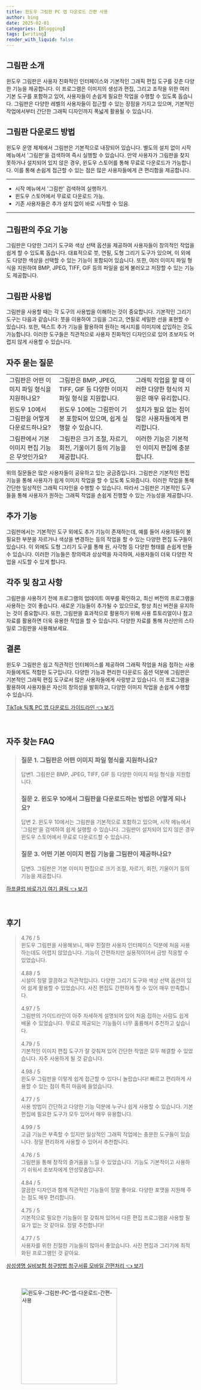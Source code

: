 ```yaml
---
title: 윈도우 그림판 PC 앱 다운로드 간편 사용
author: bing
date: 2025-02-01
categories: [Blogging]
tags: [writing]
render_with_liquid: false
---
```



<h2 id='그림판 소개'>그림판 소개</h2>

<p>윈도우 그림판은 사용자 친화적인 인터페이스와 기본적인 그래픽 편집 도구를 갖춘 다양한 기능을 제공합니다. 이 프로그램은 이미지의 생성과 편집, 그리고 조작을 위한 여러 기본 도구를 포함하고 있어, 사용자들이 손쉽게 필요한 작업을 수행할 수 있도록 돕습니다. 그림판은 다양한 레벨의 사용자들이 접근할 수 있는 장점을 가지고 있으며, 기본적인 작업에서부터 간단한 그래픽 디자인까지 폭넓게 활용될 수 있습니다.</p>

<h2 id='그림판 다운로드 방법'>그림판 다운로드 방법</h2>

<p>윈도우 운영 체제에서 그림판은 기본적으로 내장되어 있습니다. 별도의 설치 없이 시작 메뉴에서 '그림판'을 검색하여 즉시 실행할 수 있습니다. 만약 사용자가 그림판을 찾지 못하거나 설치되어 있지 않은 경우, 윈도우 스토어를 통해 무료로 다운로드가 가능합니다. 이를 통해 손쉽게 접근할 수 있는 점은 많은 사용자들에게 큰 편리함을 제공합니다.</p>

<hr />

<ul>
    <li>시작 메뉴에서 '그림판' 검색하여 실행하기.</li>
    <li>윈도우 스토어에서 무료로 다운로드 가능.</li>
    <li>기존 사용자들은 추가 설치 없이 바로 시작할 수 있음.</li>
</ul>

<hr />

<h2 id='그림판의 주요 기능'>그림판의 주요 기능</h2>

<p>그림판은 다양한 그리기 도구와 색상 선택 옵션을 제공하여 사용자들이 창의적인 작업을 쉽게 할 수 있도록 돕습니다. 대표적으로 붓, 연필, 도형 그리기 도구가 있으며, 이 외에도 다양한 색상을 선택할 수 있는 기능이 포함되어 있습니다. 또한, 여러 이미지 파일 형식을 지원하여 BMP, JPEG, TIFF, GIF 등의 파일을 쉽게 불러오고 저장할 수 있는 기능도 제공합니다.</p>

<h2 id='그림판 사용법'>그림판 사용법</h2>

<p>그림판을 사용할 때는 각 도구의 사용법을 이해하는 것이 중요합니다. 기본적인 그리기 도구는 다음과 같습니다: 붓을 이용하여 그림을 그리고, 연필로 세밀한 선을 표현할 수 있습니다. 또한, 텍스트 추가 기능을 활용하여 원하는 메시지를 이미지에 삽입하는 것도 가능합니다. 이러한 도구들은 직관적으로 사용자 친화적인 디자인으로 있어 초보자도 어렵지 않게 사용할 수 있습니다.</p>

<h2 id='자주 묻는 질문'>자주 묻는 질문</h2>

<table>
    <tr>
        <td>그림판은 어떤 이미지 파일 형식을 지원하나요?</td>
        <td>그림판은 BMP, JPEG, TIFF, GIF 등 다양한 이미지 파일 형식을 지원합니다.</td>
        <td>그래픽 작업을 할 때 이러한 다양한 형식의 지원은 매우 유리합니다.</td>
    </tr>
    <tr>
        <td>윈도우 10에서 그림판을 어떻게 다운로드하나요?</td>
        <td>윈도우 10에는 그림판이 기본 포함되어 있으며, 쉽게 실행할 수 있습니다.</td>
        <td>설치가 필요 없는 점이 많은 사용자들에게 편리합니다.</td>
    </tr>
    <tr>
        <td>그림판에서 기본 이미지 편집 기능은 무엇인가요?</td>
        <td>그림판은 크기 조절, 자르기, 회전, 기울이기 등의 기능을 제공합니다.</td>
        <td>이러한 기능은 기본적인 이미지 편집에 충분합니다.</td>
    </tr>
</table>

<p>위의 질문들은 많은 사용자들이 공유하고 있는 궁금증입니다. 그림판은 기본적인 편집 기능을 통해 사용자가 쉽게 이미지 작업을 할 수 있도록 도와줍니다. 이러한 작업을 통해 간단한 일상적인 그래픽 디자인을 수행할 수 있습니다. 따라서 그림판은 기본적인 도구들을 통해 사용자가 원하는 그래픽 작업을 손쉽게 진행할 수 있는 가능성을 제공합니다.</p>

<h2 id='추가 기능'>추가 기능</h2>

<p>그림판에서는 기본적인 도구 외에도 추가 기능이 존재하는데, 예를 들어 사용자들이 불필요한 부분을 자르거나 색상을 변경하는 등의 작업을 할 수 있는 다양한 편집 도구들이 있습니다. 이 외에도 도형 그리기 도구를 통해 원, 사각형 등 다양한 형태를 손쉽게 만들 수 있습니다. 이러한 기능들은 창의력과 상상력을 자극하여, 사용자들이 더욱 다양한 작업을 시도할 수 있게 합니다.</p>

<h2 id='각주 및 참고 사항'>각주 및 참고 사항</h2>

<p>그림판을 사용하기 전에 프로그램의 업데이트 여부를 확인하고, 최신 버전의 프로그램을 사용하는 것이 좋습니다. 새로운 기능들이 추가될 수 있으므로, 항상 최신 버전을 유지하는 것이 중요합니다. 또한, 그림판을 효과적으로 활용하기 위해 사용 튜토리얼이나 참고 자료를 활용하면 더욱 유용한 작업을 할 수 있습니다. 다양한 자료를 통해 자신만의 스타일로 그림판을 사용해보세요.</p>

<h2 id='결론'>결론</h2>

<p>윈도우 그림판은 쉽고 직관적인 인터페이스를 제공하여 그래픽 작업을 처음 접하는 사용자들에게도 적합한 도구입니다. 다양한 기능과 편리한 다운로드 옵션 덕분에 그림판은 기본적인 그래픽 편집 도구로서 많은 사용자들에게 사랑받고 있습니다. 이 프로그램을 활용하여 사용자들은 자신의 창의성을 발휘하고, 다양한 이미지 작업을 손쉽게 수행할 수 있습니다.</p>


<p><a class="click-button" title="TikTok 틱톡 PC 앱 다운로드 가이드라인" href="https://yellowplanner.github.io/posts/TikTok-%ED%8B%B1%ED%86%A1-PC-%EC%95%B1-%EB%8B%A4%EC%9A%B4%EB%A1%9C%EB%93%9C-%EA%B0%80%EC%9D%B4%EB%93%9C%EB%9D%BC%EC%9D%B8/" rel="dofollow">TikTok 틱톡 PC 앱 다운로드 가이드라인 👈 보기</a></p><br>
<h2 id='자주_찾는_FAQ'>자주 찾는 FAQ</h2>
<div itemscope="" itemtype="https://schema.org/FAQPage"> 
<blockquote> 
<div itemscope="" itemprop="mainEntity" itemtype="https://schema.org/Question"> 
<h3 itemprop="name">질문 1. 그림판은 어떤 이미지 파일 형식을 지원하나요? </h3> 
<div itemscope="" itemprop="acceptedAnswer" itemtype="https://schema.org/Answer"> 
<span itemprop="text"> 
<p>답변1. 그림판은 BMP, JPEG, TIFF, GIF 등 다양한 이미지 파일 형식을 지원합니다.</p> 
</span> 
</div> 
</div> 
<div itemscope="" itemprop="mainEntity" itemtype="https://schema.org/Question"> 
<h3 itemprop="name">질문 2. 윈도우 10에서 그림판을 다운로드하는 방법은 어떻게 되나요? </h3> 
<div itemscope="" itemprop="acceptedAnswer" itemtype="https://schema.org/Answer"> 
<span itemprop="text"> 
<p>답변 2. 윈도우 10에서는 그림판을 기본적으로 포함하고 있으며, 시작 메뉴에서 '그림판'을 검색하여 쉽게 실행할 수 있습니다. 그림판이 설치되어 있지 않은 경우 윈도우 스토어에서 무료로 다운로드할 수 있습니다.</p> 
</span> 
</div> 
</div> 
<div itemscope="" itemprop="mainEntity" itemtype="https://schema.org/Question"> 
<h3 itemprop="name">질문 3. 어떤 기본 이미지 편집 기능을 그림판이 제공하나요?</h3> 
<div itemscope="" itemprop="acceptedAnswer" itemtype="https://schema.org/Answer"> 
<span itemprop="text"> 
<p>답변3. 그림판은 기본 이미지 편집으로 크기 조절, 자르기, 회전, 기울이기 등의 기능을 제공합니다.</p> 
</span> 
</div> 
</div> 
</blockquote> 
</div>
<p><a class="click-button" title="하프클럽 바로가기 여기 클릭" href="https://yellowplanner.github.io/posts/%ED%95%98%ED%94%84%ED%81%B4%EB%9F%BD-%EB%B0%94%EB%A1%9C%EA%B0%80%EA%B8%B0-%EC%97%AC%EA%B8%B0-%ED%81%B4%EB%A6%AD/" rel="dofollow">하프클럽 바로가기 여기 클릭 👈 보기</a></p><br>
<h2 id='후기'>후기</h2>
<div itemscope itemtype="https://schema.org/Product">
  <blockquote>
  <div itemprop="review" itemscope itemtype="https://schema.org/Review">
      <div itemprop="reviewRating" itemscope itemtype="https://schema.org/Rating"> <span itemprop="ratingValue">4.76</span> / <span itemprop="bestRating">5</span> </div>
      <span itemprop="reviewBody">윈도우 그림판을 사용해보니, 매우 친절한 사용자 인터페이스 덕분에 처음 사용하는데도 어렵지 않았습니다. 기능이 간편하지만 실용적이어서 금방 적응할 수 있었습니다.</span>
  </div>
  <br>
  <div itemprop="review" itemscope itemtype="https://schema.org/Review">
      <div itemprop="reviewRating" itemscope itemtype="https://schema.org/Rating"> <span itemprop="ratingValue">4.88</span> / <span itemprop="bestRating">5</span> </div>
      <span itemprop="reviewBody">시설이 정말 깔끔하고 직관적입니다. 다양한 그리기 도구와 색상 선택 옵션이 있어 쉽게 활용할 수 있었습니다. 사진 편집도 간편하게 할 수 있어 매우 만족합니다.</span>
  </div>
  <br>
  <div itemprop="review" itemscope itemtype="https://schema.org/Review">
      <div itemprop="reviewRating" itemscope itemtype="https://schema.org/Rating"> <span itemprop="ratingValue">4.97</span> / <span itemprop="bestRating">5</span> </div>
      <span itemprop="reviewBody">그림판의 가이드라인이 아주 자세하게 설명되어 있어 처음 접하는 사람도 쉽게 배울 수 있었습니다. 무료로 제공되는 기능들이 너무 훌륭해서 추천하고 싶습니다.</span>
  </div>
  <br>
  <div itemprop="review" itemscope itemtype="https://schema.org/Review">
      <div itemprop="reviewRating" itemscope itemtype="https://schema.org/Rating"> <span itemprop="ratingValue">4.79</span> / <span itemprop="bestRating">5</span> </div>
      <span itemprop="reviewBody">기본적인 이미지 편집 도구가 잘 갖춰져 있어 간단한 작업은 모두 해결할 수 있었습니다. 자주 사용하게 될 것 같습니다.</span>
  </div>
  <br>
  <div itemprop="review" itemscope itemtype="https://schema.org/Review">
      <div itemprop="reviewRating" itemscope itemtype="https://schema.org/Rating"> <span itemprop="ratingValue">4.98</span> / <span itemprop="bestRating">5</span> </div>
      <span itemprop="reviewBody">윈도우 그림판을 이렇게 쉽게 접근할 수 있다니 놀랍습니다! 빠르고 편리하게 사용할 수 있는 점이 특히 마음에 들었습니다.</span>
  </div>
  <br>
  <div itemprop="review" itemscope itemtype="https://schema.org/Review">
      <div itemprop="reviewRating" itemscope itemtype="https://schema.org/Rating"> <span itemprop="ratingValue">4.77</span> / <span itemprop="bestRating">5</span> </div>
      <span itemprop="reviewBody">사용 방법이 간단하고 다양한 기능 덕분에 누구나 쉽게 사용할 수 있습니다. 기본 편집에 필요한 도구가 모두 있어서 매우 유용합니다.</span>
  </div>
  <br>
  <div itemprop="review" itemscope itemtype="https://schema.org/Review">
      <div itemprop="reviewRating" itemscope itemtype="https://schema.org/Rating"> <span itemprop="ratingValue">4.99</span> / <span itemprop="bestRating">5</span> </div>
      <span itemprop="reviewBody">고급 기능은 부족할 수 있지만 일상적인 그래픽 작업에는 충분한 도구들이 있습니다. 정말 편리하게 사용할 수 있어서 추천합니다.</span>
  </div>
  <br>
  <div itemprop="review" itemscope itemtype="https://schema.org/Review">
      <div itemprop="reviewRating" itemscope itemtype="https://schema.org/Rating"> <span itemprop="ratingValue">4.76</span> / <span itemprop="bestRating">5</span> </div>
      <span itemprop="reviewBody">그림판을 통해 창작의 즐거움을 느낄 수 있었습니다. 기능도 기본적이고 사용하기 쉬워서 초보자에게 안성맞춤입니다.</span>
  </div>
  <br>
  <div itemprop="review" itemscope itemtype="https://schema.org/Review">
      <div itemprop="reviewRating" itemscope itemtype="https://schema.org/Rating"> <span itemprop="ratingValue">4.84</span> / <span itemprop="bestRating">5</span> </div>
      <span itemprop="reviewBody">깔끔한 디자인과 함께 직관적인 기능들이 정말 좋아요. 다양한 포맷을 지원해 주는 점도 매우 편리합니다.</span>
  </div>
  <br>
  <div itemprop="review" itemscope itemtype="https://schema.org/Review">
      <div itemprop="reviewRating" itemscope itemtype="https://schema.org/Rating"> <span itemprop="ratingValue">4.75</span> / <span itemprop="bestRating">5</span> </div>
      <span itemprop="reviewBody">기본적으로 필요한 기능들이 잘 갖춰져 있어서 다른 편집 프로그램을 사용할 필요가 없는 것 같아요. 정말 추천합니다!</span>
  </div>
  <br>
  <div itemprop="review" itemscope itemtype="https://schema.org/Review">
      <div itemprop="reviewRating" itemscope itemtype="https://schema.org/Rating"> <span itemprop="ratingValue">4.77</span> / <span itemprop="bestRating">5</span> </div>
      <span itemprop="reviewBody">사용자를 위한 친절한 기능들이 많아서 좋았습니다. 사진 편집과 그리기에 최적화된 프로그램인 것 같아요.</span>
  </div>
  </blockquote>
</div>
<p><a class="click-button" title="삼성생명 실비보험 청구방법 청구서류 모바일 간편처리" href="https://yellowplanner.github.io/posts/%EC%82%BC%EC%84%B1%EC%83%9D%EB%AA%85-%EC%8B%A4%EB%B9%84%EB%B3%B4%ED%97%98-%EC%B2%AD%EA%B5%AC%EB%B0%A9%EB%B2%95-%EC%B2%AD%EA%B5%AC%EC%84%9C%EB%A5%98-%EB%AA%A8%EB%B0%94%EC%9D%BC-%EA%B0%84%ED%8E%B8%EC%B2%98%EB%A6%AC/" rel="dofollow">삼성생명 실비보험 청구방법 청구서류 모바일 간편처리 👈 보기</a></p><br>
<figure class="image"><img src="https://yellowplanner.github.io/assets/img/thumbnail/윈도우-그림판-PC-앱-다운로드-간편-사용.webp" alt="윈도우-그림판-PC-앱-다운로드-간편-사용" width="256" height="256"></figure>